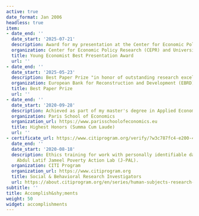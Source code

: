 ```yaml
---
active: true
date_format: Jan 2006
headless: true
item:
- date_end: ''
  date_start: '2025-07-21'
  description: Award for my presentation at the Center for Economic Policy Research (CEPR) and University of Bologna Economics Job Market Bootcamp in Le Sparne, Italy. Sponsored by UniCredit Foundation and Marco Fanno Association.
  organization: Center for Economic Policy Research (CEPR) and University of Bologna
  title: Young Economist Best Presentation Award
  url: ''
- date_end: ''
  date_start: '2025-05-23'
  description: Best Paper Prize "in honor of outstanding research excellence and a significant contribution to the advancement of knowledge in the field of migration economics and politics" at the EBRD and King's College Workshop on the Economics and Politics of Migration. Award sponsored by Standard Error Editors.
  organization: European Bank for Reconstruction and Development (EBRD) and King's College
  title: Best Paper Prize
  url: ''
- date_end: ''
  date_start: '2020-09-28'
  description: Achieved as part of my master's degree in Applied Economics.
  organization: Paris School of Economics
  organization_url: https://www.parisschoolofeconomics.eu
  title: Highest Honors (Summa Cum Laude)
  url: ''
- certificate_url: https://www.citiprogram.org/verify/?w3c787fc4-e200-4f15-8c1e-5ed3d4a76e03-37903815/
  date_end: ''
  date_start: '2020-08-18'
  description: Ethics training for work with personally identifiable data, with the
    Abdul Latif Jameel Poverty Action Lab (J-PAL).
  organization: CITI Program
  organization_url: https://www.citiprogram.org
  title: Social & Behavioral Research Investigators
  url: https://about.citiprogram.org/en/series/human-subjects-research-hsr
subtitle: ''
title: Accomplish&shy;ments
weight: 50
widget: accomplishments
---
```



